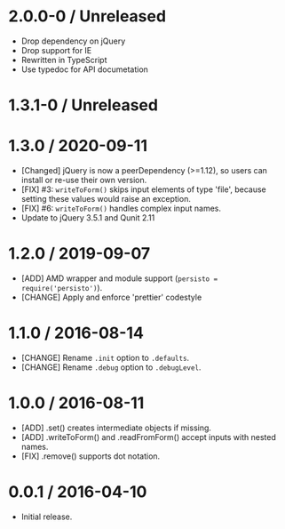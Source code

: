 # 2.0.0-0 / Unreleased
  * Drop dependency on jQuery
  * Drop support for IE
  * Rewritten in TypeScript
  * Use typedoc for API documetation

# 1.3.1-0 / Unreleased

# 1.3.0 / 2020-09-11
  * [Changed] jQuery is now a peerDependency (>=1.12), so users can install or
    re-use their own version.
  * [FIX] #3: `writeToForm()` skips input elements of type 'file', because setting
    these values would raise an exception.
  * [FIX] #6: `writeToForm()` handles complex input names.
  * Update to jQuery 3.5.1 and Qunit 2.11

# 1.2.0 / 2019-09-07
  * [ADD] AMD wrapper and module support (`persisto = require('persisto')`).
  * [CHANGE] Apply and enforce 'prettier' codestyle

# 1.1.0 / 2016-08-14
  * [CHANGE] Rename `.init` option to `.defaults`.
  * [CHANGE] Rename `.debug` option to `.debugLevel`.

# 1.0.0 / 2016-08-11
  * [ADD] .set() creates intermediate objects if missing.
  * [ADD] .writeToForm() and .readFromForm() accept inputs with nested names.
  * [FIX] .remove() supports dot notation.

# 0.0.1 / 2016-04-10
  * Initial release.
